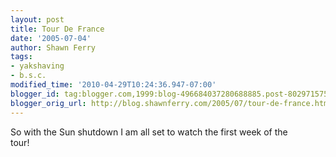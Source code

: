 ```yaml
---
layout: post
title: Tour De France
date: '2005-07-04'
author: Shawn Ferry
tags:
- yakshaving
- b.s.c.
modified_time: '2010-04-29T10:24:36.947-07:00'
blogger_id: tag:blogger.com,1999:blog-496684037280688885.post-8029715752535402134
blogger_orig_url: http://blog.shawnferry.com/2005/07/tour-de-france.html
---
```


So with the Sun shutdown I am all set to watch the first week of the  
tour!  

